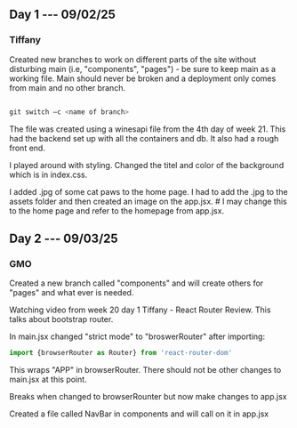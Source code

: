 ## Day 1 ---   09/02/25
### Tiffany

Created new branches to work on different parts of the site without disturbing main (i.e, "components", "pages") - be sure to keep main as a working file.  Main should never be broken and a deployment only comes from main and no other branch.

```python

git switch –c <name of branch>
```
The file was created using a winesapi file from the 4th day of week 21.  This had the backend set up with all the containers and db. It also had a rough front end. 

I played around with styling.  Changed the titel and color of the background which is in index.css.

I added .jpg of some cat paws to the home page.  I had to add the .jpg to the assets folder and then created an image on the app.jsx. # I may change this to the home page and refer to the homepage from app.jsx.



## Day 2 --- 09/03/25

### GMO

Created a new branch called "components" and will create others for "pages" and what ever is needed.

Watching video from week 20 day 1 Tiffany - React Router Review.  This talks about bootstrap router.

In main.jsx changed "strict mode" to "broswerRouter" after importing: 
```python
import {browserRouter as Router} from 'react-router-dom'
```
This wraps "APP" in browserRouter.  There should not be other changes to main.jsx at this point.

Breaks when changed to browserRounter but now make changes to app.jsx

Created a file called NavBar in components and will call on it in app.jsx




























